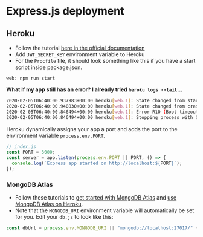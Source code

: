 # Express.js deployment

## Heroku

- Follow the tutorial [here in the official documentation](https://devcenter.heroku.com/articles/getting-started-with-nodejs#set-up)
- Add `JWT_SECRET_KEY` environment variable to Heroku
- For the `Procfile` file, it should look something like this if you have a start script inside package.json.

```
web: npm run start
```

**What if my app still has an error? I already tried `heroku logs --tail`...**

```sh
2020-02-05T06:40:00.937983+00:00 heroku[web.1]: State changed from starting to crashed
2020-02-05T06:40:00.940830+00:00 heroku[web.1]: State changed from crashed to starting
2020-02-05T06:40:00.846494+00:00 heroku[web.1]: Error R10 (Boot timeout) -> Web process failed to bind to $PORT within 60 seconds of launch
2020-02-05T06:40:00.846494+00:00 heroku[web.1]: Stopping process with SIGKILL
```

Heroku dynamically assigns your app a port and adds the port to the environment variable `process.env.PORT`.

```js
// index.js
const PORT = 3000;
const server = app.listen(process.env.PORT || PORT, () => {
  console.log(`Express app started on http://localhost:${PORT}`);
});
```

### MongoDB Atlas

- Follow these tutorials to [get started with MongoDB Atlas](https://docs.atlas.mongodb.com/getting-started) and [use MongoDB Atlas on Heroku](https://developer.mongodb.com/how-to/use-atlas-on-heroku).
- Note that the `MONGODB_URI` environment variable will automatically be set for you. Edit your `db.js` to look like this:

```js
const dbUrl = process.env.MONGODB_URI || "mongodb://localhost:27017/" + dbName;
```
